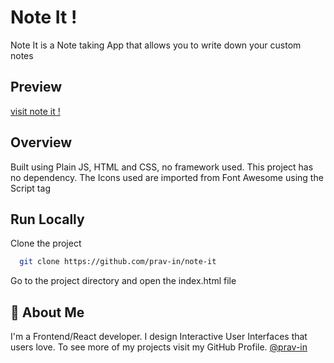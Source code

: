 
# Note It !

Note It is a Note taking App
that allows you to write down your custom notes
## Preview
[visit note it !]()
## Overview

Built using Plain JS, HTML and CSS, no framework used.
This project has no dependency.
The Icons used are imported from Font Awesome using the Script tag


## Run Locally

Clone the project

```bash
  git clone https://github.com/prav-in/note-it
```

Go to the project directory and open the index.html file


## 🚀 About Me
I'm a Frontend/React developer.
I design Interactive User Interfaces that users love.
To see more of my projects visit my GitHub Profile.
 [@prav-in](https://github.com/prav-in)


